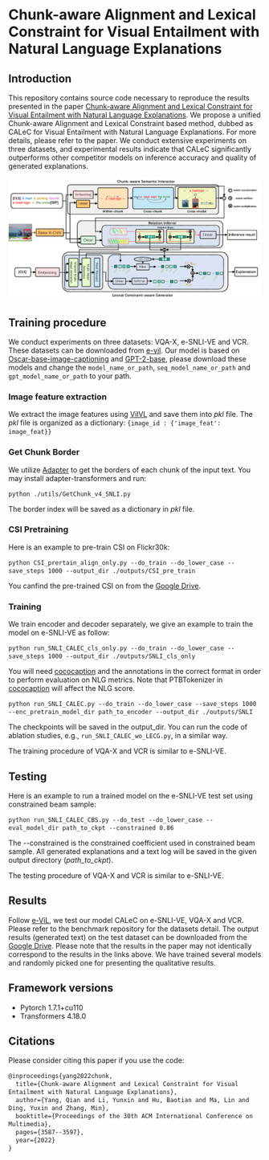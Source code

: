 # Chunk-aware Alignment and Lexical Constraint for Visual Entailment with Natural Language Explanations

## Introduction

This repository contains source code necessary to reproduce the results presented in the paper [Chunk-aware Alignment and Lexical Constraint for Visual Entailment with Natural Language Explanations](https://arxiv.org/abs/2207.11401).
We propose a unified Chunk-aware Alignment and Lexical Constraint based method, dubbed as CALeC for Visual Entailment with Natural Language Explanations. For more details, please refer to the paper.
We conduct extensive experiments on three datasets, and experimental results indicate that CALeC significantly outperforms other competitor models on inference accuracy and quality of generated explanations.

![avatar](model.png)

## Training procedure

We conduct experiments on three datasets: VQA-X, e-SNLI-VE and VCR. These datasets can be downloaded from [e-vil](https://github.com/maximek3/e-ViL).
Our model is based on [Oscar-base-image-captioning](https://github.com/microsoft/Oscar/blob/master/VinVL_DOWNLOAD.md) and [GPT-2-base](https://huggingface.co/gpt2), please download these models and change the ``model_name_or_path``, `seq_model_name_or_path` and `gpt_model_name_or_path` to your path.

### Image feature extraction
We extract the image features using [VilVL](https://github.com/pzzhang/VinVL) and save them into *pkl* file.
The *pkl* file is organized as a dictionary:  `{image_id : {'image_feat': image_feat}}`

### Get Chunk Border
We utilize [Adapter](https://huggingface.co/AdapterHub/bert-base-uncased-pf-conll2000) to get the borders of each chunk of the input text.
You may install adapter-transformers and run:

```
python ./utils/GetChunk_v4_SNLI.py 
```
The border index will be saved as a dictionary in *pkl* file.

### CSI Pretraining
Here is an example to pre-train CSI on Flickr30k:

```
python CSI_prertain_align_only.py --do_train --do_lower_case --save_steps 1000 --output_dir ./outputs/CSI_pre_train
```

You canfind the pre-trained CSI on from the [Google Drive](https://drive.google.com/drive/folders/1b0dUHWwFvn7zCziAn9BriHdLwiJTeDS9?usp=sharing).

### Training

We train encoder and decoder separately, we give an example to train the model on e-SNLI-VE as follow:
```
python run_SNLI_CALEC_cls_only.py --do_train --do_lower_case --save_steps 1000 --output_dir ./outputs/SNLI_cls_only

```

You will need [cococaption](https://github.com/tylin/coco-caption) and the annotations in the correct format in order to perform evaluation on NLG metrics.
Note that PTBTokenizer in [cococaption](https://github.com/tylin/coco-caption) will affect the NLG score.


```
python run_SNLI_CALEC.py --do_train --do_lower_case --save_steps 1000 --enc_pretrain_model_dir path_to_encoder --output_dir ./outputs/SNLI 
```

The checkpoints will be saved in the output_dir.
You can run the code of ablation studies, e.g., `run_SNLI_CALEC_wo_LECG.py`, in a similar way. 

The training procedure of VQA-X and VCR is similar to e-SNLI-VE.

## Testing

Here is an example to run a trained model on the e-SNLI-VE test set using constrained beam sample:

```
python run_SNLI_CALEC_CBS.py --do_test --do_lower_case --eval_model_dir path_to_ckpt --constrained 0.86
```

The --constrained is the constrained coefficient used in constrained beam sample.
All generated explanations and a text log will be saved in the given output directory (*path_to_ckpt*).

The testing procedure of VQA-X and VCR is similar to e-SNLI-VE.

## Results

Follow [e-ViL](https://github.com/maximek3/e-ViL), we test our model CALeC on e-SNLI-VE, VQA-X and VCR. Please refer to the benchmark repository for the datasets detail.
The output results (generated text) on the test dataset can be downloaded from the [Google Drive](https://drive.google.com/drive/folders/1WbSKPSft_f-YF0OJBcDB5c8yhwm889oR?usp=share_link).
Please note that the results in the paper may not identically correspond to the results in the links above. We have trained several models and randomly picked one for presenting the qualitative results.


## Framework versions

* Pytorch 1.7.1+cu110
* Transformers 4.18.0

## Citations

Please consider citing this paper if you use the code:


```
@inproceedings{yang2022chunk,
  title={Chunk-aware Alignment and Lexical Constraint for Visual Entailment with Natural Language Explanations},
  author={Yang, Qian and Li, Yunxin and Hu, Baotian and Ma, Lin and Ding, Yuxin and Zhang, Min},
  booktitle={Proceedings of the 30th ACM International Conference on Multimedia},
  pages={3587--3597},
  year={2022}
}

```
